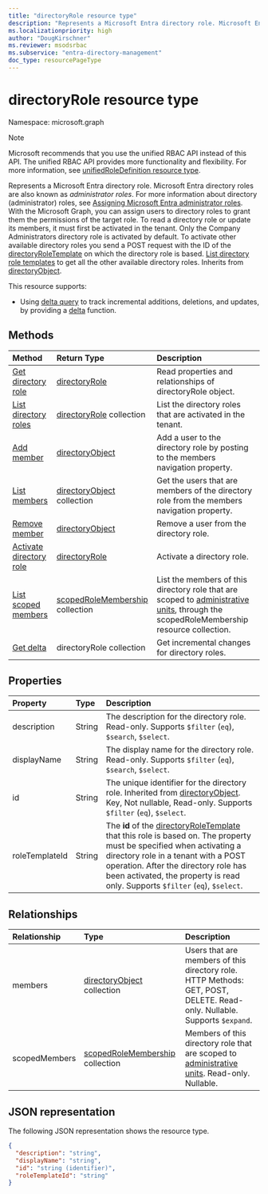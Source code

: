 ```yaml
---
title: "directoryRole resource type"
description: "Represents a Microsoft Entra directory role. Microsoft Entra directory roles are also known as *administrator roles*."
ms.localizationpriority: high
author: "DougKirschner"
ms.reviewer: msodsrbac
ms.subservice: "entra-directory-management"
doc_type: resourcePageType
---
```


# directoryRole resource type

Namespace: microsoft.graph

> [!NOTE]
> Microsoft recommends that you use the unified RBAC API instead of this API. The unified RBAC API provides more functionality and flexibility. For more information, see [unifiedRoleDefinition resource type](./unifiedroledefinition.md).

Represents a Microsoft Entra directory role. Microsoft Entra directory roles are also known as *administrator roles*. For more information about directory (administrator) roles, see [Assigning Microsoft Entra administrator roles](/azure/active-directory/users-groups-roles/directory-assign-admin-roles). With the Microsoft Graph, you can assign users to directory roles to grant them the permissions of the target role. To read a directory role or update its members, it must first be activated in the tenant. Only the Company Administrators directory role is activated by default. To activate other available directory roles you send a POST request with the ID of the [directoryRoleTemplate](directoryroletemplate.md) on which the directory role is based. [List directory role templates](../api/directoryroletemplate-list.md) to get all the other available directory roles. Inherits from [directoryObject](directoryobject.md).

This resource supports:

- Using [delta query](/graph/delta-query-overview) to track incremental additions, deletions, and updates, by providing a [delta](../api/directoryrole-delta.md) function.

## Methods

| Method       | Return Type  |Description|
|:---------------|:--------|:----------|
|[Get directory role](../api/directoryrole-get.md) | [directoryRole](directoryrole.md) | Read properties and relationships of directoryRole object. |
|[List directory roles](../api/directoryrole-list.md) | [directoryRole](directoryrole.md) collection | List the directory roles that are activated in the tenant. |
|[Add member](../api/directoryrole-post-members.md) |[directoryObject](directoryobject.md)| Add a user to the directory role by posting to the members navigation property.|
|[List members](../api/directoryrole-list-members.md) |[directoryObject](directoryobject.md) collection| Get the users that are members of the directory role from the members navigation property.|
|[Remove member](../api/directoryrole-delete-member.md) |[directoryObject](directoryobject.md)| Remove a user from the directory role.|
|[Activate directory role](../api/directoryrole-post-directoryroles.md) |[directoryRole](directoryrole.md) | Activate a directory role.|
|[List scoped members](../api/directoryrole-list-scopedmembers.md) |[scopedRoleMembership](scopedrolemembership.md) collection| List the members of this directory role that are scoped to [administrative units](administrativeunit.md), through the scopedRoleMembership resource collection.|
|[Get delta](../api/directoryrole-delta.md)|directoryRole collection| Get incremental changes for directory roles. |

## Properties
| Property   | Type | Description |
|:---------------|:--------|:----------|
|description|String|The description for the directory role. Read-only. Supports `$filter` (`eq`), `$search`, `$select`. |
|displayName|String|The display name for the directory role. Read-only. Supports `$filter` (`eq`), `$search`, `$select`. |
|id|String|The unique identifier for the directory role. Inherited from [directoryObject](directoryobject.md). Key, Not nullable, Read-only. Supports `$filter` (`eq`), `$select`.|
|roleTemplateId|String| The **id** of the [directoryRoleTemplate](directoryroletemplate.md) that this role is based on. The property must be specified when activating a directory role in a tenant with a POST operation. After the directory role has been activated, the property is read only. Supports `$filter` (`eq`), `$select`. |

## Relationships
| Relationship | Type |Description|
|:---------------|:--------|:----------|
|members|[directoryObject](directoryobject.md) collection|Users that are members of this directory role. HTTP Methods: GET, POST, DELETE. Read-only. Nullable. Supports `$expand`.|
|scopedMembers|[scopedRoleMembership](scopedrolemembership.md) collection| Members of this directory role that are scoped to [administrative units](administrativeunit.md). Read-only. Nullable.|

## JSON representation

The following JSON representation shows the resource type.

<!--{
  "blockType": "resource",
  "openType": true,
  "optionalProperties": [
    "memberOf",
    "members",
    "ownedObjects",
    "owners"
  ],
  "keyProperty": "id",
  "baseType": "microsoft.graph.directoryObject",
  "@odata.type": "microsoft.graph.directoryRole",
  "@odata.annotations": [
    {
      "capabilities": {
        "toppable": false
      }
    }
  ]
}-->

```json
{
  "description": "string",
  "displayName": "string",
  "id": "string (identifier)",
  "roleTemplateId": "string"
}

```

<!-- uuid: 8fcb5dbc-d5aa-4681-8e31-b001d5168d79
2015-10-25 14:57:30 UTC -->
<!-- {
  "type": "#page.annotation",
  "description": "directoryRole resource",
  "keywords": "",
  "section": "documentation",
  "tocPath": ""
}-->
